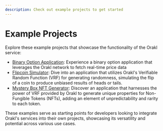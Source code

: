 ```yaml
---
description: Check out example projects to get started
---
```


# Example Projects

Explore these example projects that showcase the functionality of the Orakl service:

- [Binary Option Application](binary-example.md): Experience a binary option application that leverages the Orakl network to fetch real-time price data
- [Flipcoin Simulator](flipcoin-example.md): Dive into an application that utilizes Orakl's Verifiable Random Function (VRF) for generating randomness, simulating the flip of a coin to produce unbiased results of heads or tails.
- [Mystery Box NFT Generator](mystery-box-example.md): Discover an application that harnesses the power of VRF provided by Orakl to generate unique properties for Non-Fungible Tokens (NFTs), adding an element of unpredictability and rarity to each token.

These examples serve as starting points for developers looking to integrate Orakl's services into their own projects, showcasing its versatility and potential across various use cases.
